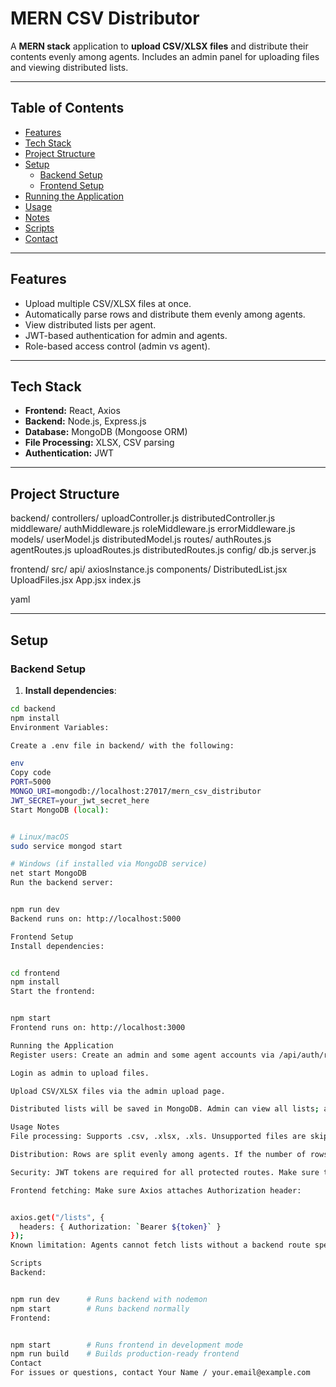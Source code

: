 # MERN CSV Distributor

A **MERN stack** application to **upload CSV/XLSX files** and distribute their contents evenly among agents. Includes an admin panel for uploading files and viewing distributed lists.

---

## Table of Contents

- [Features](#features)  
- [Tech Stack](#tech-stack)  
- [Project Structure](#project-structure)  
- [Setup](#setup)  
  - [Backend Setup](#backend-setup)  
  - [Frontend Setup](#frontend-setup)  
- [Running the Application](#running-the-application)  
- [Usage](#usage)  
- [Notes](#notes)  
- [Scripts](#scripts)  
- [Contact](#contact)  

---

## Features

- Upload multiple CSV/XLSX files at once.  
- Automatically parse rows and distribute them evenly among agents.  
- View distributed lists per agent.  
- JWT-based authentication for admin and agents.  
- Role-based access control (admin vs agent).  

---

## Tech Stack

- **Frontend:** React, Axios  
- **Backend:** Node.js, Express.js  
- **Database:** MongoDB (Mongoose ORM)  
- **File Processing:** XLSX, CSV parsing  
- **Authentication:** JWT  

---

## Project Structure

backend/
controllers/
uploadController.js
distributedController.js
middleware/
authMiddleware.js
roleMiddleware.js
errorMiddleware.js
models/
userModel.js
distributedModel.js
routes/
authRoutes.js
agentRoutes.js
uploadRoutes.js
distributedRoutes.js
config/
db.js
server.js

frontend/
src/
api/
axiosInstance.js
components/
DistributedList.jsx
UploadFiles.jsx
App.jsx
index.js

yaml


---

## Setup

### Backend Setup

1. **Install dependencies**:

```bash
cd backend
npm install
Environment Variables:

Create a .env file in backend/ with the following:

env
Copy code
PORT=5000
MONGO_URI=mongodb://localhost:27017/mern_csv_distributor
JWT_SECRET=your_jwt_secret_here
Start MongoDB (local):


# Linux/macOS
sudo service mongod start

# Windows (if installed via MongoDB service)
net start MongoDB
Run the backend server:


npm run dev
Backend runs on: http://localhost:5000

Frontend Setup
Install dependencies:


cd frontend
npm install
Start the frontend:


npm start
Frontend runs on: http://localhost:3000

Running the Application
Register users: Create an admin and some agent accounts via /api/auth/register (or seed the database).

Login as admin to upload files.

Upload CSV/XLSX files via the admin upload page.

Distributed lists will be saved in MongoDB. Admin can view all lists; agents can see their assigned lists (requires backend route /lists/me).

Usage Notes
File processing: Supports .csv, .xlsx, .xls. Unsupported files are skipped.

Distribution: Rows are split evenly among agents. If the number of rows isn’t divisible, some agents may have one extra row.

Security: JWT tokens are required for all protected routes. Make sure tokens are stored in localStorage or a secure frontend state.

Frontend fetching: Make sure Axios attaches Authorization header:


axios.get("/lists", {
  headers: { Authorization: `Bearer ${token}` }
});
Known limitation: Agents cannot fetch lists without a backend route specifically for them (/lists/me). Admin routes are restricted to admins only.

Scripts
Backend:


npm run dev      # Runs backend with nodemon
npm start        # Runs backend normally
Frontend:


npm start        # Runs frontend in development mode
npm run build    # Builds production-ready frontend
Contact
For issues or questions, contact Your Name / your.email@example.com

